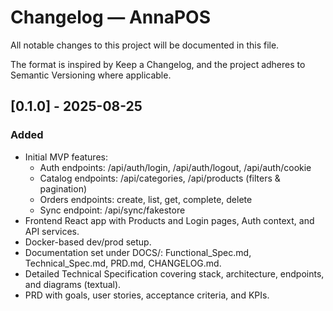 # Changelog — AnnaPOS

All notable changes to this project will be documented in this file.

The format is inspired by Keep a Changelog, and the project adheres to Semantic Versioning where applicable.

## [0.1.0] - 2025-08-25
### Added
- Initial MVP features:
  - Auth endpoints: /api/auth/login, /api/auth/logout, /api/auth/cookie
  - Catalog endpoints: /api/categories, /api/products (filters & pagination)
  - Orders endpoints: create, list, get, complete, delete
  - Sync endpoint: /api/sync/fakestore
- Frontend React app with Products and Login pages, Auth context, and API services.
- Docker-based dev/prod setup.
- Documentation set under DOCS/: Functional_Spec.md, Technical_Spec.md, PRD.md, CHANGELOG.md.
- Detailed Technical Specification covering stack, architecture, endpoints, and diagrams (textual).
- PRD with goals, user stories, acceptance criteria, and KPIs.